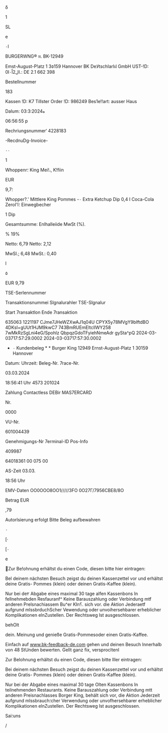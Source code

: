 δ

1

SL

e

ا٠

BURGERWNG®
ท. ΒΚ-12949

Emst-August-P!atz 1
3٥159 Hannover
BK Deلاtschاarاฝ GmbH
UST-!D: ال2اً٠ا0.: DE 2.1 662 398

Bestellnummer

183

Kassen !D: Κ7
Tillster Order !D:
986249
Bes1e!!art: ausser
Haus

Dalum: 03:ه3:2024

06:56:55 p

Rechriungsnummer‘
4228183

-RecdnuDg-Invoice-

٠٠

1

Whoppenr؛ King Mei!،, K!fiin

EUR

9,7؛

Whopper?.'
Mittlere King Pommes -٠
Extra Ketchup Dip
0,4 I Coca-Cola Zero؛ا'ا
Einwegbecher

1 Dip

Gesamtsumme:
Enlhalleiide MwSt (%).

%
19%

Netto: 6,79
Netto: 2,12

MwSl.;
6,48
MwSt.: 0,40

I

٥

EUR 9,79

TSE-Serlennummer

Transaktionsnummei
Slgnalurahler
TSE-Slgnalur

Start 7ransaktlon
Ende 7ransaktion

635063
1221197
CJme7JHeWZXwAJ1q04U
CPYX5y78MVgY9blftdBO
4DKsl+gUUt1HJM9kwC7
743BmRUEmEltcllWY258
7wMkRzSgLni4eG/Spohlz
QbpqzGdoTFyiehNmeAdr
gySta^pQ
2024-03-03717:57:29.0002
2024-03-03717:57:30.0002

* ٠ Kundenbeleg * *
Burger King 12949
Ernst-August-Platz 1
30159 Hannover

Datum:
Uhrzeit:
Beleg-Nr.
7race-Nr.

03.03.2024

18:56:41 Uhr
4573
201024

Zahlung
Contactless
DEBir MAS7ERCARD

Nr.

0000

VU-Nr.

601004439

Genehmigungs-Nr
7erminal-ID
Pos-Info

409987

64018361
00 075 00

AS-Zeit 03.03.

18:56 Uhr

EMV-Daten OO0OOO8OO1/////3FO
0О27Г/7956СВЕ8/8О

Betrag EUR

,79

Autorlsierung erfolgt
Bitte Beleg aufbewahren

٠

[·

[٠

e

Zur Be!ohnung erhältst du einen Code,
diesen bitte hier eintragen:

Bel deinem nächsten Besuch zeigst du deinen
Kassenzettel vor und erhältst deine Gratis-
Pommes (klein) oder deinen Gratis-Kaffee (klein).

Nur bei de٢ Abgabe eines maximal 30 tage alfen Kassenbons
In fellnehmebden Resfauranf^ Keine Barauszahlung oder
Verbindung mtf anderen Prelsnachiassem Bu^er KIn؟.
sich vor. die Aktion Jederaetf aufgrund mlssbrduchScher
Vewendung oder unvoihersehbarer erheblicher Komplikationen
elnZustellen. Der Rechtsweg Ist ausgeschlossen.

behOlt

dein. Meinung
und genieße
Gratis-Pommesoder
einen Gratis-Kaffee.

Einfach auf www.bk-feedback-de.com gehen
und deinen Besuch Innerhalb von 48 StUnden
bewerten. Gellt ganz fix, versprocltenl

Zur Belohnung erhältst du einen Code,
diesen bitte Iller eintragen:

Bei deinem nächsten Besuch zeigst du deinen
Kassenzettel vor und erhältst deine Gratis-
Pommes (klein) oder deinen Gratis-Kaffee (klein).

Nur bei der Abgabe eines maximal 30 tage Olten Kassenbons
In teilnehmenden Restaurants. Keine Barauszahlung oder
Verbindung mtt anderen Preisnachlasses Borger King, behält
sich vor, die Aktion Jederzeit aufgrund mlssbrauch؛cher
Verwendung oder unvofhersehbarer erheblicher Komplikationen
elnZustellen. Der Rechtsweg Ist ausgeschlossen.

Sai؛uns

/

